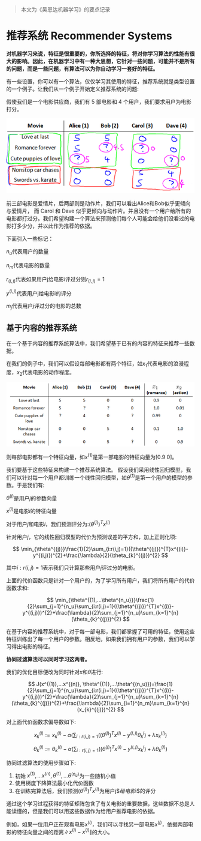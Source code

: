 >本文为《吴恩达机器学习》的要点记录

# 推荐系统 Recommender Systems

**对机器学习来说，特征是很重要的，你所选择的特征，将对你学习算法的性能有很大的影响。因此，在机器学习中有一种大思想，它针对一些问题，可能并不是所有的问题，而是一些问题，有算法可以为你自动学习一套好的特征。**

有一些设置，你可以有一个算法，仅仅学习其使用的特征，推荐系统就是类型设置的一个例子。让我们从一个例子开始定义推荐系统的问题:

假使我们是一个电影供应商，我们有 5 部电影和 4 个用户，我们要求用户为电影打分。

![pic](pic/reommendSys1.png)

前三部电影是爱情片，后两部则是动作片，我们可以看出Alice和Bob似乎更倾向与爱情片， 而 Carol 和 Dave 似乎更倾向与动作片。并且没有一个用户给所有的电影都打过分。我们希望构建一个算法来预测他们每个人可能会给他们没看过的电影打多少分，并以此作为推荐的依据。

下面引入一些标记：

$n_{u}$代表用户的数量

$n_{m}$代表电影的数量

$r_{(i,j)}$代表如果用户j给电影i评过分则$r_{(i,j)}=1$
 
$y^{(i,j)}$代表用户j给电影i的评分

$m_{j}$代表用户$j$评过分的电影的总数

## 基于内容的推荐系统

在一个基于内容的推荐系统算法中，我们希望基于已有的内容的特征来推荐一些数据。

在我们的例子中，我们可以假设每部电影都有两个特征，如$x_{1}$代表电影的浪漫程度，$x_{2}$代表电影的动作程度。

![pic](pic/reommendSys2.png)

则每部电影都有一个特征向量，如$x^{(1)}$是第一部电影的特征向量为[0.9 0]。

我们要基于这些特征来构建一个推荐系统算法。 假设我们采用线性回归模型，我们可以针对每一个用户都训练一个线性回归模型，如$\theta^{(1)}$是第一个用户的模型的参数。于是我们有:

$\theta^{(j)}$是用户$j$的参数向量

$x^{(i)}$是电影$i$的特征向量

对于用户$j$和电影$i$，我们预测评分为:$(\theta^{(j)})^{T}x^{(i)}$

针对用户$j$，它的线性回归模型的代价为预测误差的平方和，加上正则化项:

$$
\min_{\theta^{(j)}}\frac{1}{2}\sum_{i:r(i,j)=1}((\theta^{(j)})^{T}x^{(i)}- y^{(i,j)})^{2}+\frac{\lambda}{2}(\theta_{k}^{(j)})^{2}
$$

其中$i:r(i,j)=1$表示我们只计算那些用户$j$评过分的电影。

上面的代价函数只是针对一个用户的，为了学习所有用户，我们将所有用户的代价函数求和:

$$
\min_{\theta^{(1),...\theta^{n_u}}}\frac{1}{2}\sum_{j=1}^{n_u}\sum_{i:r(i,j)=1}((\theta^{(j)})^{T}x^{(i)}- y^{(i,j)})^{2}+\frac{\lambda}{2}\sum_{j=1}^{n_u}\sum_{k=1}^{n}(\theta_{k}^{(j)})^{2}
$$

在基于内容的推荐系统中，对于每一部电影，我们都掌握了可用的特征，使用这些特征训练出了每一个用户的参数。相反地，如果我们拥有用户的参数，我们可以学习得出电影的特征。

**协同过滤算法可以同时学习这两者。**

我们的优化目标便改为同时针对$x$和$\theta$进行:

$$
J(x^{(1)},...x^{(n)}, \theta^{(1)},...\theta^{(n_u)})=\frac{1}{2}\sum_{j=1}^{n_u}\sum_{i:r(i,j)=1}((\theta^{(j)})^{T}x^{(i)}- y^{(i,j)})^{2}+\frac{\lambda}{2}\sum_{j=1}^{n_u}\sum_{k=1}^{n}(\theta_{k}^{(j)})^{2}+\frac{\lambda}{2}\sum_{i=1}^{n_m}\sum_{k=1}^{n}(x_{k}^{(j)})^{2}
$$

对上面代价函数求偏导数如下:

$$
x_{k}^{(i)} := x_{k}^{(i)}-\alpha(\sum_{i:r(i,j)=1}((\theta^{(j)})^{T}x^{(i)}- y^{(i,j)}\theta_{k}^{i}) + \lambda x_{k}^{(i)})
$$

$$
\theta_{k}^{(i)} := \theta_{k}^{(i)}-\alpha(\sum_{i:r(i,j)=1}((\theta^{(j)})^{T}x^{(i)}- y^{(i,j)}x_{k}^{i}) + \lambda \theta_{k}^{(i)})
$$

协同过滤算法的使用步骤如下:

1. 初始 $x^{(1)},...x^{(n)}, \theta^{(1)},...\theta^{(n_u)}$为一些随机小值
2. 使用梯度下降算法最小化代价函数
3. 在训练完算法后，我们预测$(\theta^{(j)})^{T}x^{(i)}$为用户j$$给电影$i$的评分

通过这个学习过程获得的特征矩阵包含了有关电影的重要数据，这些数据不总是人能读懂的，但是我们可以用这些数据作为给用户推荐电影的依据。

例如，如果一位用户正在观看电影$x^{(i)}$，我们可以寻找另一部电影$x^{(j)}$，依据两部电影的特征向量之间的距离$\lVert x^{(i)}-x^{(j)} \lVert$的大小。